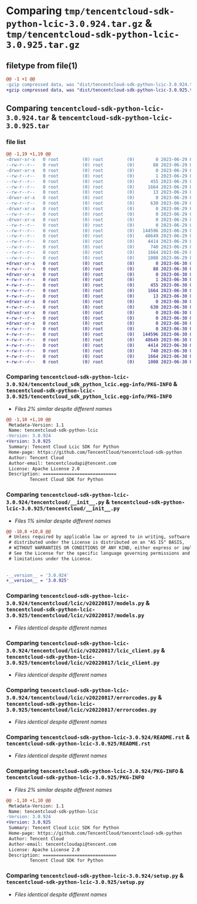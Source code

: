 # Comparing `tmp/tencentcloud-sdk-python-lcic-3.0.924.tar.gz` & `tmp/tencentcloud-sdk-python-lcic-3.0.925.tar.gz`

## filetype from file(1)

```diff
@@ -1 +1 @@
-gzip compressed data, was "dist/tencentcloud-sdk-python-lcic-3.0.924.tar", last modified: Thu Jun 29 00:37:19 2023, max compression
+gzip compressed data, was "dist/tencentcloud-sdk-python-lcic-3.0.925.tar", last modified: Fri Jun 30 02:16:57 2023, max compression
```

## Comparing `tencentcloud-sdk-python-lcic-3.0.924.tar` & `tencentcloud-sdk-python-lcic-3.0.925.tar`

### file list

```diff
@@ -1,19 +1,19 @@
-drwxr-xr-x   0 root         (0) root         (0)        0 2023-06-29 00:37:19.000000 tencentcloud-sdk-python-lcic-3.0.924/
--rw-r--r--   0 root         (0) root         (0)       88 2023-06-29 00:37:19.000000 tencentcloud-sdk-python-lcic-3.0.924/setup.cfg
-drwxr-xr-x   0 root         (0) root         (0)        0 2023-06-29 00:37:19.000000 tencentcloud-sdk-python-lcic-3.0.924/tencentcloud_sdk_python_lcic.egg-info/
--rw-r--r--   0 root         (0) root         (0)        1 2023-06-29 00:37:19.000000 tencentcloud-sdk-python-lcic-3.0.924/tencentcloud_sdk_python_lcic.egg-info/dependency_links.txt
--rw-r--r--   0 root         (0) root         (0)      455 2023-06-29 00:37:19.000000 tencentcloud-sdk-python-lcic-3.0.924/tencentcloud_sdk_python_lcic.egg-info/SOURCES.txt
--rw-r--r--   0 root         (0) root         (0)     1664 2023-06-29 00:37:19.000000 tencentcloud-sdk-python-lcic-3.0.924/tencentcloud_sdk_python_lcic.egg-info/PKG-INFO
--rw-r--r--   0 root         (0) root         (0)       13 2023-06-29 00:37:19.000000 tencentcloud-sdk-python-lcic-3.0.924/tencentcloud_sdk_python_lcic.egg-info/top_level.txt
-drwxr-xr-x   0 root         (0) root         (0)        0 2023-06-29 00:37:19.000000 tencentcloud-sdk-python-lcic-3.0.924/tencentcloud/
--rw-r--r--   0 root         (0) root         (0)      630 2023-06-29 00:37:19.000000 tencentcloud-sdk-python-lcic-3.0.924/tencentcloud/__init__.py
-drwxr-xr-x   0 root         (0) root         (0)        0 2023-06-29 00:37:19.000000 tencentcloud-sdk-python-lcic-3.0.924/tencentcloud/lcic/
--rw-r--r--   0 root         (0) root         (0)        0 2023-06-29 00:37:19.000000 tencentcloud-sdk-python-lcic-3.0.924/tencentcloud/lcic/__init__.py
-drwxr-xr-x   0 root         (0) root         (0)        0 2023-06-29 00:37:19.000000 tencentcloud-sdk-python-lcic-3.0.924/tencentcloud/lcic/v20220817/
--rw-r--r--   0 root         (0) root         (0)        0 2023-06-29 00:37:19.000000 tencentcloud-sdk-python-lcic-3.0.924/tencentcloud/lcic/v20220817/__init__.py
--rw-r--r--   0 root         (0) root         (0)   144596 2023-06-29 00:37:19.000000 tencentcloud-sdk-python-lcic-3.0.924/tencentcloud/lcic/v20220817/models.py
--rw-r--r--   0 root         (0) root         (0)    48649 2023-06-29 00:37:19.000000 tencentcloud-sdk-python-lcic-3.0.924/tencentcloud/lcic/v20220817/lcic_client.py
--rw-r--r--   0 root         (0) root         (0)     4414 2023-06-29 00:37:19.000000 tencentcloud-sdk-python-lcic-3.0.924/tencentcloud/lcic/v20220817/errorcodes.py
--rw-r--r--   0 root         (0) root         (0)      740 2023-06-29 00:37:19.000000 tencentcloud-sdk-python-lcic-3.0.924/README.rst
--rw-r--r--   0 root         (0) root         (0)     1664 2023-06-29 00:37:19.000000 tencentcloud-sdk-python-lcic-3.0.924/PKG-INFO
--rw-r--r--   0 root         (0) root         (0)     1008 2023-06-29 00:37:19.000000 tencentcloud-sdk-python-lcic-3.0.924/setup.py
+drwxr-xr-x   0 root         (0) root         (0)        0 2023-06-30 02:16:57.000000 tencentcloud-sdk-python-lcic-3.0.925/
+-rw-r--r--   0 root         (0) root         (0)       88 2023-06-30 02:16:57.000000 tencentcloud-sdk-python-lcic-3.0.925/setup.cfg
+drwxr-xr-x   0 root         (0) root         (0)        0 2023-06-30 02:16:57.000000 tencentcloud-sdk-python-lcic-3.0.925/tencentcloud_sdk_python_lcic.egg-info/
+-rw-r--r--   0 root         (0) root         (0)        1 2023-06-30 02:16:57.000000 tencentcloud-sdk-python-lcic-3.0.925/tencentcloud_sdk_python_lcic.egg-info/dependency_links.txt
+-rw-r--r--   0 root         (0) root         (0)      455 2023-06-30 02:16:57.000000 tencentcloud-sdk-python-lcic-3.0.925/tencentcloud_sdk_python_lcic.egg-info/SOURCES.txt
+-rw-r--r--   0 root         (0) root         (0)     1664 2023-06-30 02:16:57.000000 tencentcloud-sdk-python-lcic-3.0.925/tencentcloud_sdk_python_lcic.egg-info/PKG-INFO
+-rw-r--r--   0 root         (0) root         (0)       13 2023-06-30 02:16:57.000000 tencentcloud-sdk-python-lcic-3.0.925/tencentcloud_sdk_python_lcic.egg-info/top_level.txt
+drwxr-xr-x   0 root         (0) root         (0)        0 2023-06-30 02:16:57.000000 tencentcloud-sdk-python-lcic-3.0.925/tencentcloud/
+-rw-r--r--   0 root         (0) root         (0)      630 2023-06-30 02:16:56.000000 tencentcloud-sdk-python-lcic-3.0.925/tencentcloud/__init__.py
+drwxr-xr-x   0 root         (0) root         (0)        0 2023-06-30 02:16:57.000000 tencentcloud-sdk-python-lcic-3.0.925/tencentcloud/lcic/
+-rw-r--r--   0 root         (0) root         (0)        0 2023-06-30 02:16:56.000000 tencentcloud-sdk-python-lcic-3.0.925/tencentcloud/lcic/__init__.py
+drwxr-xr-x   0 root         (0) root         (0)        0 2023-06-30 02:16:57.000000 tencentcloud-sdk-python-lcic-3.0.925/tencentcloud/lcic/v20220817/
+-rw-r--r--   0 root         (0) root         (0)        0 2023-06-30 02:16:56.000000 tencentcloud-sdk-python-lcic-3.0.925/tencentcloud/lcic/v20220817/__init__.py
+-rw-r--r--   0 root         (0) root         (0)   144596 2023-06-30 02:16:56.000000 tencentcloud-sdk-python-lcic-3.0.925/tencentcloud/lcic/v20220817/models.py
+-rw-r--r--   0 root         (0) root         (0)    48649 2023-06-30 02:16:56.000000 tencentcloud-sdk-python-lcic-3.0.925/tencentcloud/lcic/v20220817/lcic_client.py
+-rw-r--r--   0 root         (0) root         (0)     4414 2023-06-30 02:16:56.000000 tencentcloud-sdk-python-lcic-3.0.925/tencentcloud/lcic/v20220817/errorcodes.py
+-rw-r--r--   0 root         (0) root         (0)      740 2023-06-30 02:16:56.000000 tencentcloud-sdk-python-lcic-3.0.925/README.rst
+-rw-r--r--   0 root         (0) root         (0)     1664 2023-06-30 02:16:57.000000 tencentcloud-sdk-python-lcic-3.0.925/PKG-INFO
+-rw-r--r--   0 root         (0) root         (0)     1008 2023-06-30 02:16:56.000000 tencentcloud-sdk-python-lcic-3.0.925/setup.py
```

### Comparing `tencentcloud-sdk-python-lcic-3.0.924/tencentcloud_sdk_python_lcic.egg-info/PKG-INFO` & `tencentcloud-sdk-python-lcic-3.0.925/tencentcloud_sdk_python_lcic.egg-info/PKG-INFO`

 * *Files 2% similar despite different names*

```diff
@@ -1,10 +1,10 @@
 Metadata-Version: 1.1
 Name: tencentcloud-sdk-python-lcic
-Version: 3.0.924
+Version: 3.0.925
 Summary: Tencent Cloud Lcic SDK for Python
 Home-page: https://github.com/TencentCloud/tencentcloud-sdk-python
 Author: Tencent Cloud
 Author-email: tencentcloudapi@tencent.com
 License: Apache License 2.0
 Description: ============================
         Tencent Cloud SDK for Python
```

### Comparing `tencentcloud-sdk-python-lcic-3.0.924/tencentcloud/__init__.py` & `tencentcloud-sdk-python-lcic-3.0.925/tencentcloud/__init__.py`

 * *Files 1% similar despite different names*

```diff
@@ -10,8 +10,8 @@
 # Unless required by applicable law or agreed to in writing, software
 # distributed under the License is distributed on an "AS IS" BASIS,
 # WITHOUT WARRANTIES OR CONDITIONS OF ANY KIND, either express or implied.
 # See the License for the specific language governing permissions and
 # limitations under the License.
 
 
-__version__ = '3.0.924'
+__version__ = '3.0.925'
```

### Comparing `tencentcloud-sdk-python-lcic-3.0.924/tencentcloud/lcic/v20220817/models.py` & `tencentcloud-sdk-python-lcic-3.0.925/tencentcloud/lcic/v20220817/models.py`

 * *Files identical despite different names*

### Comparing `tencentcloud-sdk-python-lcic-3.0.924/tencentcloud/lcic/v20220817/lcic_client.py` & `tencentcloud-sdk-python-lcic-3.0.925/tencentcloud/lcic/v20220817/lcic_client.py`

 * *Files identical despite different names*

### Comparing `tencentcloud-sdk-python-lcic-3.0.924/tencentcloud/lcic/v20220817/errorcodes.py` & `tencentcloud-sdk-python-lcic-3.0.925/tencentcloud/lcic/v20220817/errorcodes.py`

 * *Files identical despite different names*

### Comparing `tencentcloud-sdk-python-lcic-3.0.924/README.rst` & `tencentcloud-sdk-python-lcic-3.0.925/README.rst`

 * *Files identical despite different names*

### Comparing `tencentcloud-sdk-python-lcic-3.0.924/PKG-INFO` & `tencentcloud-sdk-python-lcic-3.0.925/PKG-INFO`

 * *Files 2% similar despite different names*

```diff
@@ -1,10 +1,10 @@
 Metadata-Version: 1.1
 Name: tencentcloud-sdk-python-lcic
-Version: 3.0.924
+Version: 3.0.925
 Summary: Tencent Cloud Lcic SDK for Python
 Home-page: https://github.com/TencentCloud/tencentcloud-sdk-python
 Author: Tencent Cloud
 Author-email: tencentcloudapi@tencent.com
 License: Apache License 2.0
 Description: ============================
         Tencent Cloud SDK for Python
```

### Comparing `tencentcloud-sdk-python-lcic-3.0.924/setup.py` & `tencentcloud-sdk-python-lcic-3.0.925/setup.py`

 * *Files identical despite different names*

